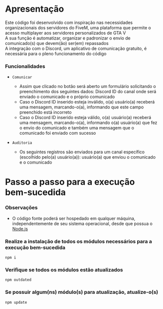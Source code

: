 # Apresentação

Este código foi desenvolvido com inspiração nas necessidades organizacionais dos servidores do FiveM, uma plataforma que permite o acesso multiplayer aos servidores personalizados de GTA V<br/>
A sua função é automatizar, organizar e padronizar o envio de comunicado(s) que devem(ão) ser(em) repassados<br/>
A integração com o Discord, um aplicativo de comunicação gratuito, é necessária para o pleno funcionamento do código

### Funcionalidades

 * `Comunicar`
   * Assim que clicado no botão será aberto um formulário solicitando o preenchimento dos seguintes dados: Discord ID do canal onde será enviado o comunicado e o próprio comunicado
    * Caso o Discord ID inserido esteja inválido, o(a) usuário(a) receberá uma mensagem, marcando-o(a), informando que este campo preenchido está incorreto
    * Caso o Discord ID inserido esteja válido, o(a) usuário(a) receberá uma mensagem, marcando-o(a), informando o(a) usuário(a) que fez o envio do comunicado e também uma mensagem que o comunicado foi enviado com sucesso

 * `Auditoria`
    * Os seguintes registros são enviados para um canal específico (escolhido pelo(a) usuário(a)): usuário(a) que enviou o comunicado e o comunicado

# Passo a passo para a execução bem-sucedida

### Observações
 * O código fonte poderá ser hospedado em qualquer máquina, independentemente de seu sistema operacional, desde que possua o [Node.js](https://nodejs.org/en)

### Realize a instalação de todos os módulos necessários para a execução bem-sucedida
```
npm i
```

### Verifique se todos os módulos estão atualizados
```
npm outdated
```

### Se possuir algum(ns) módulo(s) para atualização, atualize-o(s)
```
npm update 
```
